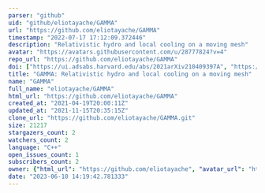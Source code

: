 ```yaml
---
parser: "github"
uid: "github/eliotayache/GAMMA"
url: "https://github.com/eliotayache/GAMMA"
timestamp: "2022-07-17 17:12:09.372446"
description: "Relativistic hydro and local cooling on a moving mesh"
avatar: "https://avatars.githubusercontent.com/u/28777824?v=4"
repo_url: "https://github.com/eliotayache/GAMMA"
doi: ["https://ui.adsabs.harvard.edu/abs/2021arXiv210409397A", "https://ui.adsabs.harvard.edu/abs/2021ascl.soft04024A/abstract"]
title: "GAMMA: Relativistic hydro and local cooling on a moving mesh"
name: "GAMMA"
full_name: "eliotayache/GAMMA"
html_url: "https://github.com/eliotayache/GAMMA"
created_at: "2021-04-19T20:00:11Z"
updated_at: "2021-11-15T20:35:15Z"
clone_url: "https://github.com/eliotayache/GAMMA.git"
size: 21217
stargazers_count: 2
watchers_count: 2
language: "C++"
open_issues_count: 1
subscribers_count: 2
owner: {"html_url": "https://github.com/eliotayache", "avatar_url": "https://avatars.githubusercontent.com/u/28777824?v=4", "login": "eliotayache", "type": "User"}
date: "2023-06-10 14:19:42.781333"
---
```

